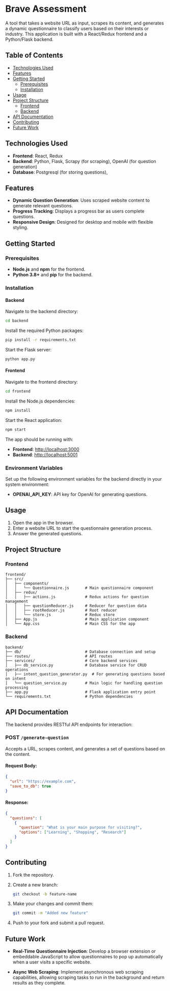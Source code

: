 # Brave Assessment

A tool that takes a website URL as input, scrapes its content, and generates a dynamic questionnaire to classify users based on their interests or industry. This application is built with a React/Redux frontend and a Python/Flask backend.

## Table of Contents

- [Technologies Used](#technologies-used)
- [Features](#features)
- [Getting Started](#getting-started)
  - [Prerequisites](#prerequisites)
  - [Installation](#installation)
- [Usage](#usage)
- [Project Structure](#project-structure)
  - [Frontend](#frontend)
  - [Backend](#backend)
- [API Documentation](#api-documentation)
- [Contributing](#contributing)
- [Future Work](#future-work)

## Technologies Used

- **Frontend**: React, Redux
- **Backend**: Python, Flask, Scrapy (for scraping), OpenAI (for question generation)
- **Database**: Postgresql (for storing questions),

## Features

- **Dynamic Question Generation**: Uses scraped website content to generate relevant questions.
- **Progress Tracking**: Displays a progress bar as users complete questions.
- **Responsive Design**: Designed for desktop and mobile with flexible styling.

## Getting Started

### Prerequisites

- **Node.js** and **npm** for the frontend.
- **Python 3.8+** and **pip** for the backend.

### Installation

#### Backend

Navigate to the backend directory:

```bash
cd backend
```

Install the required Python packages:

```bash
pip install -r requirements.txt
```

Start the Flask server:

```bash
python app.py
```

#### Frontend

Navigate to the frontend directory:

```bash
cd frontend
```

Install the Node.js dependencies:

```bash
npm install
```

Start the React application:

```bash
npm start
```

The app should be running with:

- **Frontend**: [http://localhost:3000](http://localhost:3000)
- **Backend**: [http://localhost:5001](http://localhost:5001)

### Environment Variables

Set up the following environment variables for the backend directly in your system environment:

- **OPENAI_API_KEY**: API key for OpenAI for generating questions.

## Usage

1. Open the app in the browser.
2. Enter a website URL to start the questionnaire generation process.
3. Answer the generated questions.

## Project Structure

### Frontend

```plaintext
frontend/
├── src/
│   ├── components/
│   │   └── Questionnaire.js       # Main questionnaire component
│   ├── redux/
│   │   ├── actions.js             # Redux actions for question management
│   │   ├── questionReducer.js     # Reducer for question data
│   │   ├── rootReducer.js         # Root reducer
│   │   └── store.js               # Redux store
│   ├── App.js                     # Main application component
│   └── App.css                    # Main CSS for the app
```

### Backend

```plaintext
backend/
├── db/                            # Database connection and setup
├── routes/                        # API routes
├── services/                      # Core backend services
│   ├── db_service.py              # Database service for CRUD operations
│   ├── intent_question_generator.py  # For generating questions based on intent
│   └── question_service.py        # Main logic for handling question processing
├── app.py                         # Flask application entry point
└── requirements.txt               # Python dependencies
```

## API Documentation

The backend provides RESTful API endpoints for interaction:

### POST `/generate-question`

Accepts a URL, scrapes content, and generates a set of questions based on the content.

#### Request Body:

```json
{
  "url": "https://example.com",
  "save_to_db": true
}
```

#### Response:

```json
{
  "questions": [
    {
      "question": "What is your main purpose for visiting?",
      "options": ["Learning", "Shopping", "Research"]
    }
  ]
}
```

## Contributing

1. Fork the repository.
2. Create a new branch:

   ```bash
   git checkout -b feature-name
   ```

3. Make your changes and commit them:

   ```bash
   git commit -m "Added new feature"
   ```

4. Push to your fork and submit a pull request.

## Future Work

- **Real-Time Questionnaire Injection**: Develop a browser extension or embeddable JavaScript to allow questionnaires to pop up automatically when a user visits a specific website.

- **Async Web Scraping**: Implement asynchronous web scraping capabilities, allowing scraping tasks to run in the background and return results as they complete.
